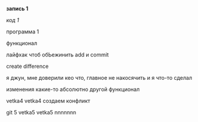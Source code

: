 **запись 1**

*код 1*

программа 1

функционал

лайфхак чтоб обЬежинить add и commit

create difference

я джун, мне доверили кео что, главное не накосячить и я что-то сделал

изменения какие-то
абсолютно другой функционал

vetka4 vetka4 создаем конфликт


git 5 vetka5 vetka5 nnnnnnn
